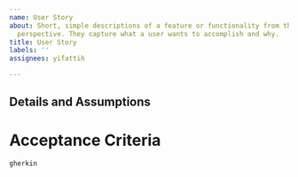 ```yaml
---
name: User Story
about: Short, simple descriptions of a feature or functionality from the end-user's
  perspective. They capture what a user wants to accomplish and why.
title: User Story
labels: ''
assignees: yifattih

---
```


## Details and Assumptions

# Acceptance Criteria
```
gherkin

```
